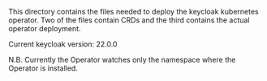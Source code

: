 This directory contains the files needed to deploy the keycloak kubernetes operator.
Two of the files contain CRDs and the third contains the actual operator deployment.

Current keycloak  version: 22.0.0

N.B. Currently the Operator watches only the namespace where the Operator is installed.

